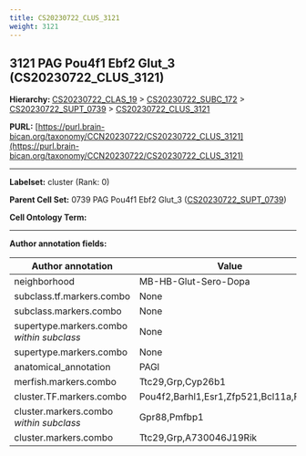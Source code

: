 ```yaml
---
title: CS20230722_CLUS_3121
weight: 3121
---
```

## 3121 PAG Pou4f1 Ebf2 Glut_3 (CS20230722_CLUS_3121)
<b>Hierarchy: </b>
[CS20230722_CLAS_19](../CS20230722_CLAS_19) >
[CS20230722_SUBC_172](../CS20230722_SUBC_172) >
[CS20230722_SUPT_0739](../CS20230722_SUPT_0739) >
[CS20230722_CLUS_3121](../CS20230722_CLUS_3121)

**PURL:** [https://purl.brain-bican.org/taxonomy/CCN20230722/CS20230722_CLUS_3121](https://purl.brain-bican.org/taxonomy/CCN20230722/CS20230722_CLUS_3121)

---


**Labelset:** cluster (Rank: 0)

**Parent Cell Set:** 0739 PAG Pou4f1 Ebf2 Glut_3 ([CS20230722_SUPT_0739](../CS20230722_SUPT_0739))



**Cell Ontology Term:** 

[MARKER GENES.]: #


---

[TRANSFERRED ANNOTATIONS.]: #


[AUTHOR ANNOTATION FIELDS.]: #


**Author annotation fields:**

| Author annotation | Value |
|-------------------|-------|
|neighborhood|MB-HB-Glut-Sero-Dopa|
|subclass.tf.markers.combo|None|
|subclass.markers.combo|None|
|supertype.markers.combo _within subclass_|None|
|supertype.markers.combo|None|
|anatomical_annotation|PAGl|
|merfish.markers.combo|Ttc29,Grp,Cyp26b1|
|cluster.TF.markers.combo|Pou4f2,Barhl1,Esr1,Zfp521,Bcl11a,Foxp2|
|cluster.markers.combo _within subclass_|Gpr88,Pmfbp1|
|cluster.markers.combo|Ttc29,Grp,A730046J19Rik|
